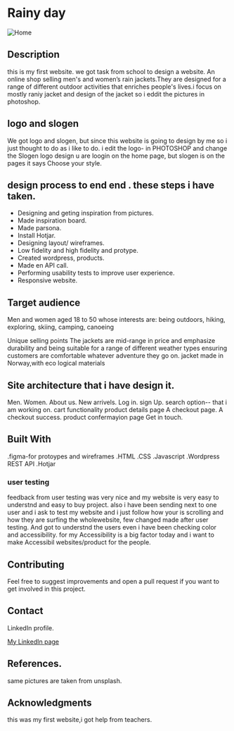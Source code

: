 # Rainy day

![Home](https://user-images.githubusercontent.com/91061651/193788678-87a6816e-145c-4b95-ad2d-e8fe7e4609c8.jpg)

## Description
this is my first website. we got task from school to design a website. An online shop selling men's and women’s rain jackets.They are designed for a range of different outdoor activities that enriches people's lives.i focus on mostly raniy jacket and design of the jacket so i eddit the pictures in photoshop.

## logo and slogen
We got logo and slogen, but since this website is going to design by me so i just thought to do as i like to do. i edit the logo- in PHOTOSHOP and change the Slogen 
logo design u are loogin on the home page, but slogen is on the pages it says Choose your style.

## design process to end end . these steps i have taken.
- Designing and geting inspiration from pictures.
- Made inspiration board.
- Made parsona.
- Install Hotjar.
- Designing layout/ wireframes.
- Low fidelity and high fidelity and protype.
- Created wordpress, products.
- Made en API call.
- Performing usability tests to improve user experience.
- Responsive website.

## Target audience
Men and women aged 18 to 50 whose interests are: being outdoors, hiking, exploring, skiing, camping, canoeing

Unique selling points
The jackets are mid-range in price and emphasize durability and being suitable for a range of different weather types ensuring customers are comfortable whatever adventure they go on.
jacket made in Norway,with eco logical materials

## Site architecture that i have design it. 
Men.
Women.
About us.
New arrivels.
Log in.
sign Up.
search option-- that i am working on.
cart  functionality
product details page
A checkout page.
A checkout success.
product confermayion page 
Get in touch.

## Built With
.figma-for protoypes and wireframes
.HTML
.CSS
.Javascript
.Wordpress REST API
.Hotjar

### user testing
feedback from user testing was very nice and my website is very easy to understnd and easy to buy project. also i have been sending next to one user and i ask to test my website and i just follow how your is scrolling and how they are surfing the wholewebsite, few changed made after user testing. And got to understnd the users even i have been checking color and accessibility. for my Accessibility is a big factor today and i want to make Accessibil websites/product for the people.

## Contributing

Feel free to suggest improvements and open a pull request if you want to get involved in this project.

## Contact

LinkedIn profile.

[My LinkedIn page]([www.linkedin.com](https://www.linkedin.com/in/rohit-kumar-amdahl-308047140/))

## References.
same pictures are taken from unsplash. 

## Acknowledgments
this was my first website,i got help from teachers.
